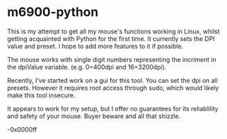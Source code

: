 # m6900-python

This is my attempt to get all my mouse's functions working in Linux, whilst getting acquainted with Python for the first time.
It currently sets the DPI value and preset. I hope to add more features to it if possible.

The mouse works with single digit numbers representing the incriment in the dpiValue variable. (e.g. 0=400dpi and 16=3200dpi).

Recently, I've started work on a gui for this tool. You can set the dpi on all presets. However it requires root access through sudo, which would likely make this tool insecure.

It appears to work for my setup, but I offer no guarantees for its reliablility and safety of your mouse. Buyer beware and all that shizzle.

-0x0000ff
 

